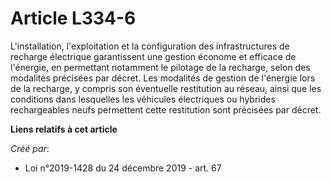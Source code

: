 # Article L334-6

L'installation, l'exploitation et la configuration des infrastructures de recharge électrique garantissent une gestion
économe et efficace de l'énergie, en permettant notamment le pilotage de la recharge, selon des modalités précisées par
décret. Les modalités de gestion de l'énergie lors de la recharge, y compris son éventuelle restitution au réseau, ainsi que
les conditions dans lesquelles les véhicules électriques ou hybrides rechargeables neufs permettent cette restitution sont
précisées par décret.

**Liens relatifs à cet article**

_Créé par_:

  - Loi n°2019-1428 du 24 décembre 2019 - art. 67
